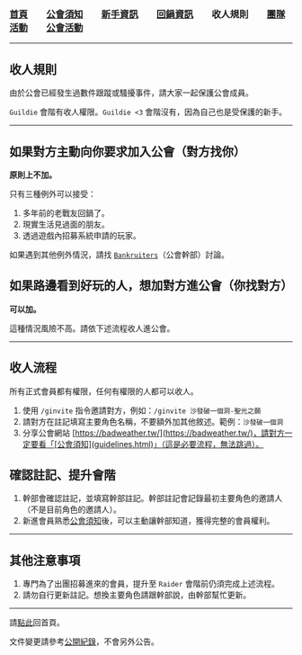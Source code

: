 ### [首頁](index.html)　　[公會須知](guidelines.html)　　[新手資訊](newbies.html)　　[回鍋資訊](oldfriends.html)　　收人規則　　[團隊活動](raid.html)　　[公會活動](activities.html)

---

## 收人規則

由於公會已經發生過數件跟蹤或騷擾事件，請大家一起保護公會成員。

`Guildie` 會階有收人權限。`Guildie <3` 會階沒有，因為自己也是受保護的新手。

---

## 如果對方主動向你要求加入公會（對方找你）

**原則上不加。**

只有三種例外可以接受：
1. 多年前的老戰友回鍋了。
1. 現實生活見過面的朋友。
1. 透過遊戲內招募系統申請的玩家。

如果遇到其他例外情況，請找 [`Bankruiters`](ranks.html)（公會幹部）討論。

## 如果路邊看到好玩的人，想加對方進公會（你找對方）

**可以加。**

這種情況風險不高。請依下述流程收人進公會。

---

## 收人流程

所有正式會員都有權限，任何有權限的人都可以收人。

1. 使用 `/ginvite` 指令邀請對方，例如：`/ginvite 沙發破一個洞-聖光之願`
1. 請對方在註記填寫主要角色名稱，不要額外加其他敘述。範例：`沙發破一個洞`
1. 分享公會網站 [https://badweather.tw/](https://badweather.tw/)，請對方一定要看「[公會須知](guidelines.html)」（這是必要流程，無法跳過）。

## 確認註記、提升會階

1. 幹部會確認註記，並填寫幹部註記。幹部註記會記錄最初主要角色的邀請人（不是目前角色的邀請人）。
1. 新進會員熟悉[公會須知](guidelines.html)後，可以主動讓幹部知道，獲得完整的會員權利。

---

## 其他注意事項

1. 專門為了出團招募進來的會員，提升至 `Raider` 會階前仍須完成上述流程。
1. 請勿自行更新註記。想換主要角色請跟幹部說，由幹部幫忙更新。

--- 

請[點此](index.html)回首頁。

文件變更請參考[公開紀錄](https://github.com/dalechou/badweather.tw/commits/master/recruitment.md)，不會另外公告。
